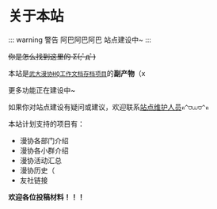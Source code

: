 # 关于本站

::: warning 警告
阿巴阿巴阿巴
站点建设中~
:::

~~你是怎么找到这里的 Σ(;ﾟдﾟ)~~

本站是[`武大漫协HQ工作文档存档项目`](https://github.com/WHUDAYS)的**副产物**（x

更多功能正在建设中~

如果你对站点建设有疑问或建议，欢迎联系[站点维护人员](/maintainer/)`ฅ^⩌⩊⩌^ฅ`

本站计划支持的项目有：
- 漫协各部门介绍
- 漫协各小群介绍
- 漫协活动汇总
- 漫协历史（
- 友社链接

**欢迎各位投稿材料！！！**